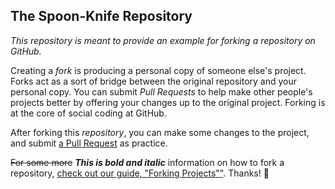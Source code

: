 ## The Spoon-Knife Repository

_This repository is meant to provide an example for *forking* a repository on GitHub._

Creating a *fork* is producing a personal copy of someone else's project. Forks act as a sort of bridge between the original repository and your personal copy. You can submit *Pull Requests* to help make other people's projects better by offering your changes up to the original project. Forking is at the core of social coding at GitHub.

After forking this _repository_, you can make some changes to the project, and submit [a Pull Request](https://github.com/octocat/Spoon-Knife/pulls) as practice.

~~For some more~~ ***This is bold and italic*** information on how to fork a repository, [check out our guide, "Forking Projects""](http://guides.github.com/overviews/forking/). Thanks! :sparkling_heart:
